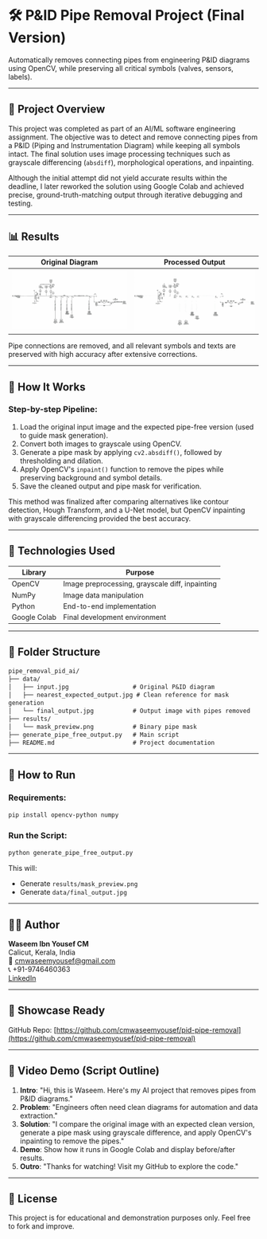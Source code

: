 # 🛠️ P&ID Pipe Removal Project (Final Version)

Automatically removes connecting pipes from engineering P&ID diagrams using OpenCV, while preserving all critical symbols (valves, sensors, labels).

---

## 📅 Project Overview
This project was completed as part of an AI/ML software engineering assignment. The objective was to detect and remove connecting pipes from a P&ID (Piping and Instrumentation Diagram) while keeping all symbols intact. The final solution uses image processing techniques such as grayscale differencing (`absdiff`), morphological operations, and inpainting.

Although the initial attempt did not yield accurate results within the deadline, I later reworked the solution using Google Colab and achieved precise, ground-truth-matching output through iterative debugging and testing.

---

## 📊 Results
| Original Diagram | Processed Output |
|------------------|------------------|
| ![](data/input.jpg) | ![](data/final_output.jpg) |

Pipe connections are removed, and all relevant symbols and texts are preserved with high accuracy after extensive corrections.

---

## 🔄 How It Works
### Step-by-step Pipeline:
1. Load the original input image and the expected pipe-free version (used to guide mask generation).
2. Convert both images to grayscale using OpenCV.
3. Generate a pipe mask by applying `cv2.absdiff()`, followed by thresholding and dilation.
4. Apply OpenCV's `inpaint()` function to remove the pipes while preserving background and symbol details.
5. Save the cleaned output and pipe mask for verification.

This method was finalized after comparing alternatives like contour detection, Hough Transform, and a U-Net model, but OpenCV inpainting with grayscale differencing provided the best accuracy.

---

## 🔧 Technologies Used
| Library | Purpose |
|--------|---------|
| OpenCV | Image preprocessing, grayscale diff, inpainting |
| NumPy  | Image data manipulation |
| Python | End-to-end implementation |
| Google Colab | Final development environment |

---

## 📁 Folder Structure
```
pipe_removal_pid_ai/
├── data/
│   ├── input.jpg                  # Original P&ID diagram
│   ├── nearest_expected_output.jpg # Clean reference for mask generation
│   └── final_output.jpg           # Output image with pipes removed
├── results/
│   └── mask_preview.png           # Binary pipe mask
├── generate_pipe_free_output.py   # Main script
├── README.md                      # Project documentation
```

---

## 🚀 How to Run
### Requirements:
```bash
pip install opencv-python numpy
```

### Run the Script:
```bash
python generate_pipe_free_output.py
```

This will:
- Generate `results/mask_preview.png`
- Generate `data/final_output.jpg`

---

## 🧑‍💻 Author
**Waseem Ibn Yousef CM**  
Calicut, Kerala, India  
📧 cmwaseemyousef@gmail.com  
📞 +91-9746460363  
[LinkedIn](https://linkedin.com/in/waseemibnyousefcm)

---

## 🚀 Showcase Ready
GitHub Repo: [https://github.com/cmwaseemyousef/pid-pipe-removal](https://github.com/cmwaseemyousef/pid-pipe-removal)

---

## 🎥 Video Demo (Script Outline)
1. **Intro**: "Hi, this is Waseem. Here's my AI project that removes pipes from P&ID diagrams."
2. **Problem**: "Engineers often need clean diagrams for automation and data extraction."
3. **Solution**: "I compare the original image with an expected clean version, generate a pipe mask using grayscale difference, and apply OpenCV's inpainting to remove the pipes."
4. **Demo**: Show how it runs in Google Colab and display before/after results.
5. **Outro**: "Thanks for watching! Visit my GitHub to explore the code."

---

## 🔗 License
This project is for educational and demonstration purposes only. Feel free to fork and improve.

